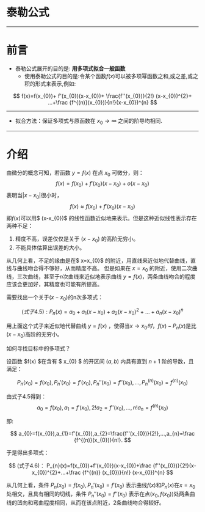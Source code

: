 # 泰勒公式

<hr>


# 前言

+ 泰勒公式展开的目的是: **用多项式拟合一般函数**
  - 使用泰勒公式的目的是:令某个函数$f(x)$可以被多项幂函数之和,或之差,或之积的形式来表示,例如:

$$
f(x)=f(x_{0})+
f'(x_{0})(x-x_{0})+
\frac{f''(x_{0})}{2!} (x-x_{0})^{2}+
...+\frac {f^{(n)}(x_{0})}{n!}(x-x_{0})^{n}
$$


<hr>


+ 拟合方法：保证多项式与原函数在 $x_{0} \to \infty$ 之间的阶导均相同.


<hr>

# 介绍

由微分的概念可知，若函数 $y=f(x)$ 在点 $x_{0}$ 可微分，则：
$$
f(x)=f(x_{0})+f'(x_{0})(x-x_{0})+o(x-x_{0})
$$
表明当$| x-x_{0} |$很小时，
$$
f(x) \approx  f(x_{0})+f'(x_{0})(x-x_{0})
$$
即$f(x)$可以用$ (x-x_{0})$ 的线性函数近似地来表示。但是这种近似线性表示存在两种不足：

1. 精度不高，误差仅仅是关于 $(x-x_{0})$ 的高阶无穷小。
2. 不能具体估算出误差的大小。

从几何上看，不足的缘由是在$ x=x_{0}$ 的附近，用直线来近似地代替曲线，直线与曲线吻合得不够好，从而精度不高。
但是如果在 $x=x_{0}$ 的附近，使用二次曲线，三次曲线，甚至于$n$次曲线来近似地表示曲线 $y=f(x)$，两条曲线吻合的程度应该会更加好，其精度也可能有所提高。

需要找出一个关于$(x-x_{0})$的n次多项式：

$$
(式子4.5):  P_{n}(x)=a_{0}+a_{1}(x-x_{0})+a_{2}(x-x_{0})^{2}+...+a_{n}(x-x_{0})^{n}
$$

用上面这个式子来近似地代替曲线 $y=f(x)$ ，使得当$x \to x_{0} 时，f(x)-P_{n}(x)$是比$(x-x_{0})$高阶的无穷小。

如何寻找目标中的多项式？

设函数 $f(x) $在含有 $ x_{0} $ 的开区间 $(a,b)$ 内具有直到 $n+1$ 阶的导数，且满足：

$$
P_{n}(x_{0})=f(x_{0}),P_{n}'(x_{0})=f'(x_{0}),P_{n}''(x_{0})=f''(x_{0}),...,P_{n}^{(n)}(x_{0})=f^{(n)}(x_{0})
$$

由式子4.5得到：
$$
a_{0}=f(x_{0}),a_{1}=f'(x_{0}),2!a_{2}=f''(x_{0}),...,n!a_{n}=f^{(n)}(x_{0})
$$

即:

$$
a_{0}=f(x_{0}),a_{1}=f'(x_{0}),a_{2}=\frac{f''(x_{0})}{2!},...,a_{n}=\frac {f^{(n)}(x_{0})}{n!}.
$$

于是得出多项式：

$$
(式子4.6)：  P_{n}(x)=f(x_{0})+f'(x_{0})(x-x_{0})+\frac {f''(x_{0})}{2!}(x-x_{0})^{2}+...+\frac {f^{(n)} (x_{0})}{n!} (x-x_{0})^{n}
$$

从几何上看，条件 $P_{n}(x_{0})=f(x_{0}), P_{n}'(x_{0})=f'(x_{0})$ 表示曲线$f(x)$和$P_{n}(x)$在$x=x_{0}$处相交，且具有相同的切线，条件 $P_{n}''(x_{0})=f''(x_{0})$ 表示在点$(x_{0},f(x_{0}))$处两条曲线的凹向和弯曲程度相同，从而在该点附近，2条曲线吻合得较好。
